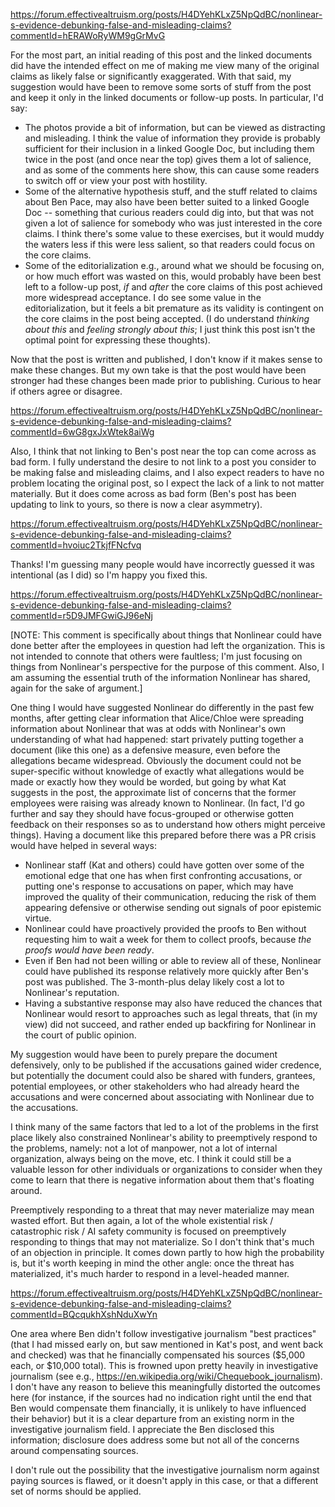 https://forum.effectivealtruism.org/posts/H4DYehKLxZ5NpQdBC/nonlinear-s-evidence-debunking-false-and-misleading-claims?commentId=hERAWoRyWM9gGrMvG

For the most part, an initial reading of this post and the linked documents did have the intended effect on me of making me view many of the original claims as likely false or significantly exaggerated. With that said, my suggestion would have been to remove some sorts of stuff from the post and keep it only in the linked documents or follow-up posts. In particular, I'd say:

* The photos provide a bit of information, but can be viewed as distracting and misleading. I think the value of information they provide is probably sufficient for their inclusion in a linked Google Doc, but including them twice in the post (and once near the top) gives them a lot of salience, and as some of the comments here show, this can cause some readers to switch off or view your post with hostility.
* Some of the alternative hypothesis stuff, and the stuff related to claims about Ben Pace, may also have been better suited to a linked Google Doc -- something that curious readers could dig into, but that was not given a lot of salience for somebody who was just interested in the core claims. I think there's some value to these exercises, but it would muddy the waters less if this were less salient, so that readers could focus on the core claims.
* Some of the editorialization e.g., around what we should be focusing on, or how much effort was wasted on this, would probably have been best left to a follow-up post, *if* and *after* the core claims of this post achieved more widespread acceptance. I do see some value in the editorialization, but it feels a bit premature as its validity is contingent on the core claims in the post being accepted. (I do understand *thinking about this* and *feeling strongly about this*; I just think this post isn't the optimal point for expressing these thoughts).

Now that the post is written and published, I don't know if it makes sense to make these changes. But  my own take is that the post would have been stronger had these changes been made prior to publishing. Curious to hear if others agree or disagree.

https://forum.effectivealtruism.org/posts/H4DYehKLxZ5NpQdBC/nonlinear-s-evidence-debunking-false-and-misleading-claims?commentId=6wG8gxJxWtek8aiWg

Also, I think that not linking to Ben's post near the top can come across as bad form. I fully understand the desire to not link to a post you consider to be making false and misleading claims, and I also expect readers to have no problem locating the original post, so I expect the lack of a link to not matter materially. But it does come across as bad form (Ben's post has been updating to link to yours, so there is now a clear asymmetry).

https://forum.effectivealtruism.org/posts/H4DYehKLxZ5NpQdBC/nonlinear-s-evidence-debunking-false-and-misleading-claims?commentId=hvoiuc2TkjfFNcfvq

Thanks! I'm guessing many people would have incorrectly guessed it was intentional (as I did) so I'm happy you fixed this.

https://forum.effectivealtruism.org/posts/H4DYehKLxZ5NpQdBC/nonlinear-s-evidence-debunking-false-and-misleading-claims?commentId=r5D9JMFGwiGJ96eNj

[NOTE: This comment is specifically about things that Nonlinear could have done better after the employees in question had left the organization. This is not intended to connote that others were faultless; I'm just focusing on things from Nonlinear's perspective for the purpose of this comment. Also, I am assuming the essential truth of the information Nonlinear has shared, again for the sake of argument.]

One thing I would have suggested Nonlinear do differently in the past few months, after getting clear information that Alice/Chloe were spreading information about Nonlinear that was at odds with Nonlinear's own understanding of what had happened: start privately putting together a document (like this one) as a defensive measure, even before the allegations became widespread. Obviously the document could not be super-specific without knowledge of exactly what allegations would be made or exactly how they would be worded, but going by what Kat suggests in the post, the approximate list of concerns that the former employees were raising was already known to Nonlinear. (In fact, I'd go further and say they should have focus-grouped or otherwise gotten feedback on their responses so as to understand how others might perceive things). Having a document like this prepared before there was a PR crisis would have helped in several ways:

* Nonlinear staff (Kat and others) could have gotten over some of the emotional edge that one has when first confronting accusations, or putting one's response to accusations on paper, which may have improved the quality of their communication, reducing the risk of them appearing defensive or otherwise sending out signals of poor epistemic virtue.
* Nonlinear could have proactively provided the proofs to Ben without requesting him to wait a week for them to collect proofs, because *the proofs would have been ready*.
* Even if Ben had not been willing or able to review all of these, Nonlinear could have published its response relatively more quickly after Ben's post was published. The 3-month-plus delay likely cost a lot to Nonlinear's reputation.
* Having a substantive response may also have reduced the chances that Nonlinear would resort to approaches such as legal threats, that (in my view) did not succeed, and rather ended up backfiring for Nonlinear in the court of public opinion.

My suggestion would have been to purely prepare the document defensively, only to be published if the accusations gained wider credence, but potentially the document could also be shared with funders, grantees, potential employees, or other stakeholders who had already heard the accusations and were concerned about associating with Nonlinear due to the accusations.

I think many of the same factors that led to a lot of the problems in the first place likely also constrained Nonlinear's ability to preemptively respond to the problems, namely: not a lot of manpower, not a lot of internal organization, always being on the move, etc. I think it could still be a valuable lesson for other individuals or organizations to consider when they come to learn that there is negative information about them that's floating around.

Preemptively responding to a threat that may never materialize may mean wasted effort. But then again, a lot of the whole existential risk / catastrophic risk / AI safety community is focused on preemptively responding to things that may not materialize. So I don't think that's much of an objection in principle. It comes down partly to how high the probability is, but it's worth keeping in mind the other angle: once the threat has materialized, it's much harder to respond in a level-headed manner.

https://forum.effectivealtruism.org/posts/H4DYehKLxZ5NpQdBC/nonlinear-s-evidence-debunking-false-and-misleading-claims?commentId=BQcqukhXshNduXwYn

One area where Ben didn't follow investigative journalism "best practices" (that I had missed early on, but saw mentioned in Kat's post, and went back and checked) was that he financially compensated his sources ($5,000 each, or $10,000 total). This is frowned upon pretty heavily in investigative journalism (see e.g., https://en.wikipedia.org/wiki/Chequebook_journalism). I don't have any reason to believe this meaningfully distorted the outcomes here (for instance, if the sources had no indication right until the end that Ben would compensate them financially, it is unlikely to have influenced their behavior) but it is a clear departure from an existing norm in the investigative journalism field. I appreciate the Ben disclosed this information; disclosure does address some but not all of the concerns around compensating sources.

I don't rule out the possibility that the investigative journalism norm against paying sources is flawed, or it doesn't apply in this case, or that a different set of norms should be applied.
